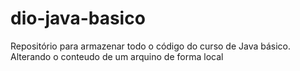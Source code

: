 # dio-java-basico
Repositório para armazenar todo o código do curso de Java básico.
Alterando o conteudo de um arquino de forma local
